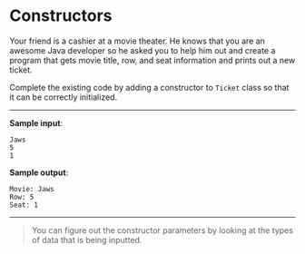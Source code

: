 # Constructors

Your friend is a cashier at a movie theater. He knows that you are an awesome Java developer so he asked you to help him out and create a program that gets movie title, row, and seat information and prints out a new ticket.

Complete the existing code by adding a constructor to `Ticket` class so that it can be correctly initialized.

---

**Sample input**:  
```
Jaws
5
1
```

**Sample output**:
```
Movie: Jaws
Row: 5
Seat: 1
```

---

>You can figure out the constructor parameters by looking at the types of data that is being inputted.
